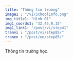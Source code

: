 ```yaml
---
title: "Thông tin trường"
image1 : "/vi/SchoolInfo.png"
img_title1: "Hình 01"
img1_coords1: "32,45,0,15"
img1_link1: "/post/vi/step41"
tranvi : "/post/vi/step85/"
tranen : "/post/en/step85/"
---
```

Thông tin trường học.